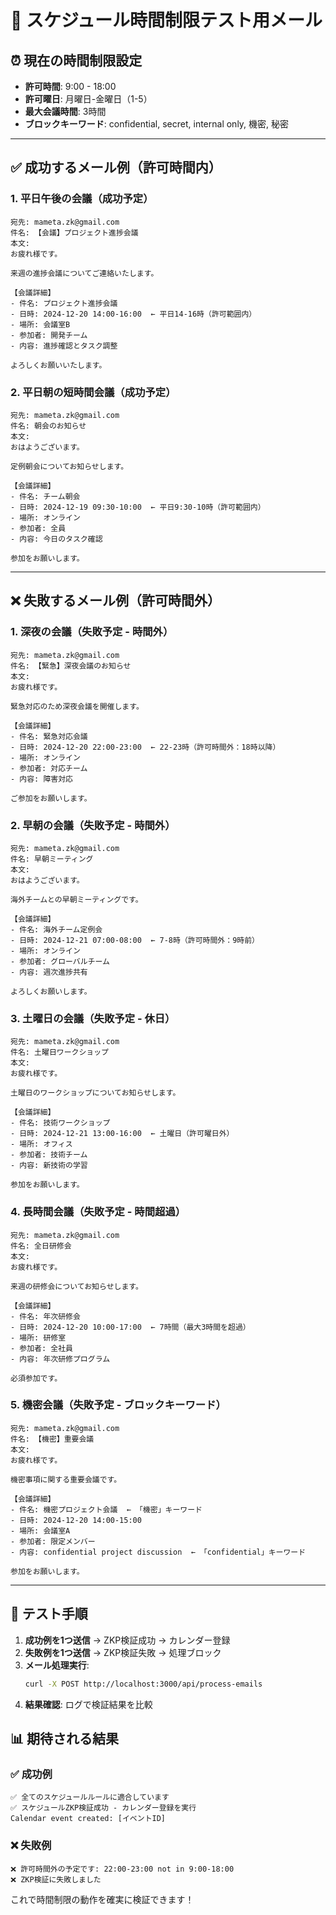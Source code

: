 # 📅 スケジュール時間制限テスト用メール

## ⏰ 現在の時間制限設定
- **許可時間**: 9:00 - 18:00
- **許可曜日**: 月曜日-金曜日（1-5）
- **最大会議時間**: 3時間
- **ブロックキーワード**: confidential, secret, internal only, 機密, 秘密

---

## ✅ **成功するメール例（許可時間内）**

### 1. 平日午後の会議（成功予定）
```
宛先: mameta.zk@gmail.com
件名: 【会議】プロジェクト進捗会議
本文:
お疲れ様です。

来週の進捗会議についてご連絡いたします。

【会議詳細】
- 件名: プロジェクト進捗会議
- 日時: 2024-12-20 14:00-16:00  ← 平日14-16時（許可範囲内）
- 場所: 会議室B
- 参加者: 開発チーム
- 内容: 進捗確認とタスク調整

よろしくお願いいたします。
```

### 2. 平日朝の短時間会議（成功予定）
```
宛先: mameta.zk@gmail.com
件名: 朝会のお知らせ
本文:
おはようございます。

定例朝会についてお知らせします。

【会議詳細】
- 件名: チーム朝会
- 日時: 2024-12-19 09:30-10:00  ← 平日9:30-10時（許可範囲内）
- 場所: オンライン
- 参加者: 全員
- 内容: 今日のタスク確認

参加をお願いします。
```

---

## ❌ **失敗するメール例（許可時間外）**

### 1. 深夜の会議（失敗予定 - 時間外）
```
宛先: mameta.zk@gmail.com
件名: 【緊急】深夜会議のお知らせ
本文:
お疲れ様です。

緊急対応のため深夜会議を開催します。

【会議詳細】
- 件名: 緊急対応会議
- 日時: 2024-12-20 22:00-23:00  ← 22-23時（許可時間外：18時以降）
- 場所: オンライン
- 参加者: 対応チーム
- 内容: 障害対応

ご参加をお願いします。
```

### 2. 早朝の会議（失敗予定 - 時間外）
```
宛先: mameta.zk@gmail.com
件名: 早朝ミーティング
本文:
おはようございます。

海外チームとの早朝ミーティングです。

【会議詳細】
- 件名: 海外チーム定例会
- 日時: 2024-12-21 07:00-08:00  ← 7-8時（許可時間外：9時前）
- 場所: オンライン
- 参加者: グローバルチーム
- 内容: 週次進捗共有

よろしくお願いします。
```

### 3. 土曜日の会議（失敗予定 - 休日）
```
宛先: mameta.zk@gmail.com
件名: 土曜日ワークショップ
本文:
お疲れ様です。

土曜日のワークショップについてお知らせします。

【会議詳細】
- 件名: 技術ワークショップ
- 日時: 2024-12-21 13:00-16:00  ← 土曜日（許可曜日外）
- 場所: オフィス
- 参加者: 技術チーム
- 内容: 新技術の学習

参加をお願いします。
```

### 4. 長時間会議（失敗予定 - 時間超過）
```
宛先: mameta.zk@gmail.com
件名: 全日研修会
本文:
お疲れ様です。

来週の研修会についてお知らせします。

【会議詳細】
- 件名: 年次研修会
- 日時: 2024-12-20 10:00-17:00  ← 7時間（最大3時間を超過）
- 場所: 研修室
- 参加者: 全社員
- 内容: 年次研修プログラム

必須参加です。
```

### 5. 機密会議（失敗予定 - ブロックキーワード）
```
宛先: mameta.zk@gmail.com
件名: 【機密】重要会議
本文:
お疲れ様です。

機密事項に関する重要会議です。

【会議詳細】
- 件名: 機密プロジェクト会議  ← 「機密」キーワード
- 日時: 2024-12-20 14:00-15:00
- 場所: 会議室A
- 参加者: 限定メンバー
- 内容: confidential project discussion  ← 「confidential」キーワード

参加をお願いします。
```

---

## 🧪 **テスト手順**

1. **成功例を1つ送信** → ZKP検証成功 → カレンダー登録
2. **失敗例を1つ送信** → ZKP検証失敗 → 処理ブロック
3. **メール処理実行**:
   ```bash
   curl -X POST http://localhost:3000/api/process-emails
   ```
4. **結果確認**: ログで検証結果を比較

## 📊 **期待される結果**

### ✅ 成功例
```
✅ 全てのスケジュールルールに適合しています
✅ スケジュールZKP検証成功 - カレンダー登録を実行
Calendar event created: [イベントID]
```

### ❌ 失敗例
```
❌ 許可時間外の予定です: 22:00-23:00 not in 9:00-18:00
❌ ZKP検証に失敗しました
```

これで時間制限の動作を確実に検証できます！ 